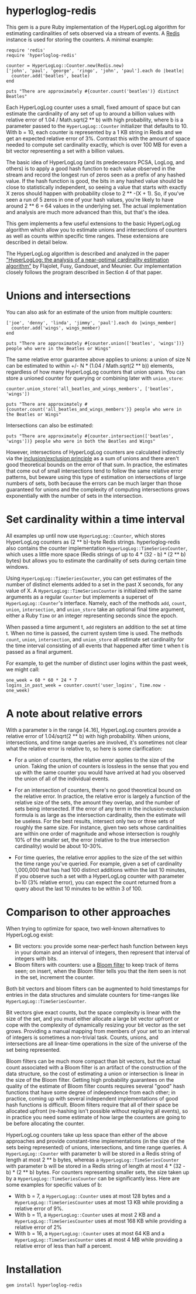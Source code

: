 hyperloglog-redis
=================

This gem is a pure Ruby implementation of the HyperLogLog algorithm for estimating 
cardinalities of sets observed via a stream of events. A [Redis](http://redis.io) 
instance is used for storing the counters. A minimal example:

    require 'redis'
    require 'hyperloglog-redis'

    counter = HyperLogLog::Counter.new(Redis.new)
    ['john', 'paul', 'george', 'ringo', 'john', 'paul'].each do |beatle|
      counter.add('beatles', beatle)
    end

    puts "There are approximately #{counter.count('beatles')} distinct Beatles"

Each HyperLogLog counter uses a small, fixed amount of space but can
estimate the cardinality of any set of up to around a billion values with
relative error of 1.04 / Math.sqrt(2 ** b) with high probability, where b is a 
parameter passed to the `HyperLogLog::Counter` initializer that defaults to 10. 
With b = 10, each counter is represented by a 1 KB string in Redis and we get 
an expected relative error of 3%. Contrast this with the amount of space needed 
to compute set cardinality exactly, which is over 100 MB for even a bit vector 
representing a set with a billion values.

The basic idea of HyperLogLog (and its predecessors PCSA, LogLog, and others) is 
to apply a good hash function to each value observed in the stream and record the longest 
run of zeros seen as a prefix of any hashed value. If the hash 
function is good, the bits in any hashed value should be close to statistically independent, 
so seeing a value that starts with exactly X zeros should happen with probability close to
2 ** -(X + 1). So, if you've seen a run of 5 zeros in one of your hash values, 
you're likely to have around 2 ** 6 = 64 values in the underlying set. The actual 
implementation and analysis are much more advanced than this, but that's the idea.

This gem implements a few useful extensions to the basic HyperLogLog algorithm
which allow you to estimate unions and intersections of counters as well as
counts within specific time ranges. These extensions are described in detail below.

The HyperLogLog algorithm is described and analyzed in the paper 
["HyperLogLog: the analysis of a near-optimal cardinality estimation 
algorithm"](http://algo.inria.fr/flajolet/Publications/FlFuGaMe07.pdf) 
by Flajolet, Fusy, Gandouet, and Meunier. Our implementation closely 
follows the program described in Section 4 of that paper.

Unions and intersections
========================

You can also ask for an estimate of the union from multiple counters:

    ['joe', 'denny', 'linda', 'jimmy', 'paul'].each do |wings_member|
      counter.add('wings', wings_member)
    end

    puts "There are approximately #{counter.union(['beatles', 'wings'])} people who were in the Beatles or Wings"

The same relative error guarantee above applies to unions: a union of
size N can be estimated to within +/- N * (1.04 / Math.sqrt(2 ** b)) elements,
regardless of how many HyperLogLog counters that union spans. You can store 
a unioned counter for querying or combining later with `union_store`:

    counter.union_store('all_beatles_and_wings_members', ['beatles', 'wings'])
    
    puts "There are approximately #{counter.count('all_beatles_and_wings_members'}} people who were in the Beatles or Wings"

Intersections can also be estimated:

    puts "There are approximately #{counter.intersection(['beatles', 'wings'])} people who were in both the Beatles and Wings"

However, intersections of HyperLogLog counters are calculated indirectly via the
[inclusion/exclusion principle](http://en.wikipedia.org/wiki/Inclusion%E2%80%93exclusion_principle)
as a sum of unions and there aren't good theoretical bounds on the error of that sum. In
practice, the estimates that come out of small intersections tend to follow the
same relative error patterns, but beware using this type of estimation on intersections
of large numbers of sets, both because the errors can be much larger than those guaranteed
for unions and the complexity of computing intersections grows exponentially with 
the number of sets in the intersection.

Set cardinality within a time interval
======================================

All examples up until now use `HyperLogLog::Counter`, which stores HyperLogLog
counters as (2 ** b)-byte Redis strings. hyperloglog-redis also contains the counter implementation
`HyperLogLog::TimeSeriesCounter`, which uses a little more space (Redis strings of up to 
4 * (32 - b) * (2 ** b) bytes) but allows you to estimate the cardinality of sets during 
certain time windows.

Using `HyperLogLog::TimeSeriesCounter`, you can get estimates of the number of distinct
elements added to a set in the past X seconds, for any value of X. A `HyperLogLog::TimeSeriesCounter`
is initialized with the same arguments as a regular `Counter` but implements a
superset of `HyperLogLog::Counter`'s interface. Namely, each of the methods `add`,
`count`, `union`, `intersection`, and `union_store` take an optional final time argument,
either a Ruby `Time` or an integer representing seconds since the epoch. 

When passed a time argument t, `add` registers an addition to the set at time t. When no
time is passed, the current system time is used. The methods `count`, `union`,
`intersection`, and `union_store` all estimate set cardinality for the time interval 
consisting of all events that happened after time t when t is passed as a final argument.

For example, to get the number of distinct user logins within the
past week, we might call:

    one_week = 60 * 60 * 24 * 7
    logins_in_past_week = counter.count('user_logins', Time.now - one_week)

A note about relative errors
============================

With a parameter `b` in the range [4..16], HyperLogLog counters provide a relative
error of 1.04/sqrt(2 ** b) with high probability. When unions, intersections, and
time range queries are involved, it's sometimes not clear what the relative error
is relative to, so here is some clarification:

* For a union of counters, the relative error applies to the size of the union. Taking
the union of counters is lossless in the sense that you end up with the same counter
you would have arrived at had you observed the union of all of the individual events.

* For an intersection of counters, there's no good theoretical bound on the relative
error. In practice, the relative error is largely a function of the relative size of
the sets, the amount they overlap, and the number of sets being intersected. If the
error of any term in the inclusion-exclusion formula is as large as the intersection
cardinality, then the estimate will be useless. For the best results, intersect only
two or three sets of roughly the same size. For instance, given two sets whose
cardinalities are within one order of magnitude and whose intersection is roughly 10%
of the smaller set, the error (relative to the true intersection cardinality) would be
about 10-30%.

* For time queries, the relative error applies to the size of the set within the time
range you've queried. For example, given a set of cardinality 1,000,000 that has had
100 distinct additions within the last 10 minutes, if you observe such a set with a
HyperLogLog counter with parameter b=10 (3% relative error), you can expect the count
returned from a query about the last 10 minutes to be within 3 of 100.

Comparison to other approaches
==============================

When trying to optimize for space, two well-known alternatives to HyperLogLog exist:

* Bit vectors: you provide some near-perfect hash function between keys in your domain
and an interval of integers, then represent that interval of integers with bits.
* Bloom filters with counters: use a [Bloom filter](http://en.wikipedia.org/wiki/Bloom_filter) 
to keep track of items seen; on insert, when the Bloom filter tells you that the item
seen is not in the set, increment the counter.

Both bit vectors and bloom filters can be augmented to hold timestamps for entries in the
data structures and simulate counters for time-ranges like `HyperLogLog::TimeSeriesCounter`.

Bit vectors give exact counts, but the space complexity is linear with the size of
the set, and you must either allocate a large bit vector upfront or cope with the complexity
of dynamically resizing your bit vector as the set grows. Providing a manual mapping from
members of your set to an interval of integers is sometimes a non-trivial task. Counts,
unions, and intersections are all linear-time operations in the size of the universe of
the set being represented.

Bloom filters can be much more compact than bit vectors, but the actual count associated
with a Bloom filter is an artifact of the construction of the data structure, so the cost
of estimating a union or intersection is linear in the size of the Bloom filter. Getting
high probability guarantees on the quality of the estimate of Bloom filter counts requires
several "good" hash functions that have some degree of independence from each other; in 
practice, coming up with several independent implementations of good hash functions is 
difficult. Bloom filters require that all of their space be allocated upfront (re-hashing
isn't possible without replaying all events), so in practice you need some estimate of
how large the counters are going to be before allocating the counter.

HyperLogLog counters take up less space than either of the above approaches and provide
constant-time implementations (in the size of the sets being represented) of unions,
intersections, and time range queries. A `HyperLogLog::Counter` with parameter b will
be stored in a Redis string of length at most 2 ** b bytes, whereas a `HyperLogLog::TimeSeriesCounter` with parameter
b will be stored in a Redis string of length at most 4 * (32 - b) * (2 ** b) bytes. For counters representing smaller sets,
the size taken up by a `HyperLogLog::TimeSeriesCounter` can be significantly less. Here
are some examples for specific values of b:

* With b = 7, a `HyperLogLog::Counter` uses at most 128 bytes and a `HyperLogLog::TimeSeriesCounter` uses at most 13 KB while providing a relative error of 9%.
* With b = 11, a `HyperLogLog::Counter` uses at most 2 KB and a `HyperLogLog::TimeSeriesCounter` uses at most 168 KB while providing a relative error of 2%
* With b = 16, a `HyperLogLog::Counter` uses at most 64 KB and a `HyperLogLog::TimeSeriesCounter` uses at most 4 MB while providing a relative error of less than half a percent.

Installation
============

    gem install hyperloglog-redis
